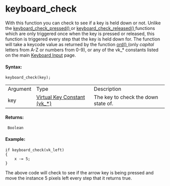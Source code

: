 # keyboard_check

With this function you can check to see if a key is held down or not.
Unlike the [ keyboard_check_pressed() ](keyboard_check_pressed) or [
keyboard_check_released() ](keyboard_check_released) functions which
are only triggered once when the key is pressed or released, this
function is triggered every step that the key is held down for. The
function will take a keycode value as returned by the function [ ord()
](../../Strings/ord) (only *capital* letters from A-Z or numbers
from 0-9), or any of the vk\_\* constants listed on the main [Keyboard
Input](Keyboard_Input) page.

#### **Syntax:**

``` gml
keyboard_check(key);
```

|          |                                                                                                                                 |                                     |
|----------|---------------------------------------------------------------------------------------------------------------------------------|-------------------------------------|
| Argument | Type                                                                                                                            | Description                         |
| key      |  [Virtual Key Constant (vk\_\*)](../../../../../GameMaker_Language/GML_Reference/Game_Input/Keyboard_Input/Keyboard_Input)  | The key to check the down state of. |

#### **Returns:**

``` gml
 Boolean
```

#### ****Example:****

``` gml
if keyboard_check(vk_left)
{
    x -= 5;
}
```

The above code will check to see if the arrow key is being pressed and
move the instance 5 pixels left every step that it returns true.
